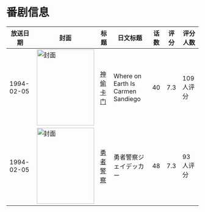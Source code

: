 # 番剧信息

|放送日期|封面|标题|日文标题|话数|评分|评分人数|
|---|---|---|---|---|---|---|
|1994-02-05|<img src="https://lain.bgm.tv/pic/cover/c/ea/2a/16924_H79J4.jpg" alt="封面" style="width:150px;height:200px;object-fit:cover;">|[神偷卡门](https://bangumi.tv/subject/16924)|Where on Earth Is Carmen Sandiego|40|7.3|109人评分|
|1994-02-05|<img src="https://lain.bgm.tv/pic/cover/c/08/67/26453_nCPoQ.jpg" alt="封面" style="width:150px;height:200px;object-fit:cover;">|[勇者警察](https://bangumi.tv/subject/26453)|勇者警察ジェイデッカー|48|7.3|93人评分|
